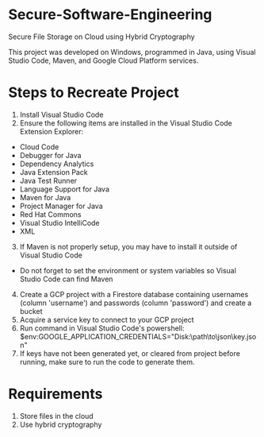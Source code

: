 # Secure-Software-Engineering

Secure File Storage on Cloud using Hybrid Cryptography

This project was developed on Windows, programmed in Java, using Visual Studio Code, Maven, and Google Cloud Platform services.

# Steps to Recreate Project
1. Install Visual Studio Code
2. Ensure the following items are installed in the Visual Studio Code Extension Explorer:
  * Cloud Code
  * Debugger for Java
  * Dependency Analytics
  * Java Extension Pack
  * Java Test Runner
  * Language Support for Java
  * Maven for Java
  * Project Manager for Java
  * Red Hat Commons
  * Visual Studio IntelliCode
  * XML
3. If Maven is not properly setup, you may have to install it outside of Visual Studio Code
  * Do not forget to set the environment or system variables so Visual Studio Code can find Maven
4. Create a GCP project with a Firestore database containing usernames (column 'username') and passwords (column 'password') and create a bucket
5. Acquire a service key to connect to your GCP project
6. Run command in Visual Studio Code's powershell:
    $env:GOOGLE_APPLICATION_CREDENTIALS="Disk:\path\to\json\key.json"
7. If keys have not been generated yet, or cleared from project before running, make sure to run the code to generate them.

# Requirements
1. Store files in the cloud
2. Use hybrid cryptography
